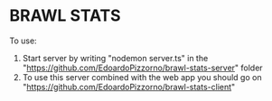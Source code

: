 # BRAWL STATS

To use:
1. Start server by writing "nodemon server.ts" in the "https://github.com/EdoardoPizzorno/brawl-stats-server" folder
2. To use this server combined with the web app you should go on "https://github.com/EdoardoPizzorno/brawl-stats-client"